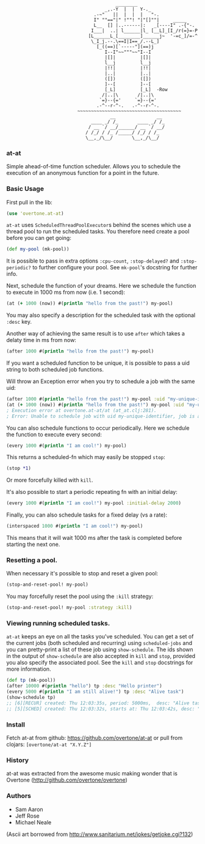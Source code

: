                                             ________
                                        _,.-Y  |  |  Y-._
                                    .-~"   ||  |  |  |   "-.
                                    I" ""=="|" !""! "|"[]""|     _____
                                    L__  [] |..------|:   _[----I" .-{"-.
                                   I___|  ..| l______|l_ [__L]_[I_/r(=}=-P
                                  [L______L_[________]______j~  '-=c_]/=-^
                                   \_I_j.--.\==I|I==_/.--L_]
                                     [_((==)[`-----"](==)j
                                        I--I"~~"""~~"I--I
                                        |[]|         |[]|
                                        l__j         l__j
                                        |!!|         |!!|
                                        |..|         |..|
                                        ([])         ([])
                                        ]--[         ]--[
                                        [_L]         [_L]  -Row
                                       /|..|\       /|..|\
                                      `=}--{='     `=}--{='
                                     .-^--r-^-.   .-^--r-^-.
                              ~~~~~~~~~~~~~~~~~~~~~~~~~~~~~~~~~~~~~~
                                          __               __
                                   ____ _/ /_       ____ _/ /_
                                  / __ `/ __/______/ __ `/ __/
                                 / /_/ / /_ /_____/ /_/ / /_
                                 \__,_/\__/       \__,_/\__/



### at-at

Simple ahead-of-time function scheduler. Allows you to schedule the execution of an anonymous function for a point in the future.

### Basic Usage

First pull in the lib:

```clj
(use 'overtone.at-at)
```

`at-at` uses `ScheduledThreadPoolExecutor`s behind the scenes which use a thread pool to run the scheduled tasks. You therefore need create a pool before you can get going:

```clj
(def my-pool (mk-pool))
```

It is possible to pass in extra options `:cpu-count`, `:stop-delayed?` and `:stop-periodic?` to further configure your pool. See `mk-pool`'s docstring for further info.

Next, schedule the function of your dreams. Here we schedule the function to execute in 1000 ms from now (i.e. 1 second):

```clj
(at (+ 1000 (now)) #(println "hello from the past!") my-pool)
```

You may also specify a description for the scheduled task with the optional `:desc` key.

Another way of achieving the same result is to use `after` which takes a delaty time in ms from now:

```clj
(after 1000 #(println "hello from the past!") my-pool)
```

If you want a scheduled function to be unique, it is possible to pass a uid string to both scheduled job functions.

Will throw an Exception error when you try to schedule a job with the same uid:

```clj
(after 1000 #(println "hello from the past!") my-pool :uid "my-unique-identifier") ; schedules function
(at (+ 1000 (now)) #(println "hello from the past!") my-pool :uid "my-unique-identifier") ; will throw an Execution error
; Execution error at overtone.at-at/at (at_at.clj:281).
; Error: Unable to schedule job with uid my-unique-identifier, job is already scheduled.0
```

You can also schedule functions to occur periodically. Here we schedule the function to execute every second:

```clj
(every 1000 #(println "I am cool!") my-pool)
```

This returns a scheduled-fn which may easily be stopped `stop`:

```clj
(stop *1)
```

Or more forcefully killed with `kill`.

It's also possible to start a periodic repeating fn with an initial delay:

```clj
(every 1000 #(println "I am cool!") my-pool :initial-delay 2000)
```

Finally, you can also schedule tasks for a fixed delay (vs a rate):

```clj
(interspaced 1000 #(println "I am cool!") my-pool)
```

This means that it will wait 1000 ms after the task is completed before
starting the next one.

### Resetting a pool.

When necessary it's possible to stop and reset a given pool:

```clj
(stop-and-reset-pool! my-pool)
```

You may forcefully reset the pool using the `:kill` strategy:

```clj
(stop-and-reset-pool! my-pool :strategy :kill)
```

### Viewing running scheduled tasks.

`at-at` keeps an eye on all the tasks you've scheduled. You can get a set of the current jobs (both scheduled and recurring) using `scheduled-jobs` and you can pretty-print a list of these job using `show-schedule`. The ids shown in the output of `show-schedule` are also accepted in `kill` and `stop`, provided you also specify the associated pool. See the `kill` and `stop` docstrings for more information.

```clj
(def tp (mk-pool))
(after 10000 #(println "hello") tp :desc "Hello printer")
(every 5000 #(println "I am still alive!") tp :desc "Alive task")
(show-schedule tp)
;; [6][RECUR] created: Thu 12:03:35s, period: 5000ms,  desc: "Alive task
;; [5][SCHED] created: Thu 12:03:32s, starts at: Thu 12:03:42s, desc: "Hello printer
```

### Install

Fetch at-at from github: https://github.com/overtone/at-at or pull from clojars: `[overtone/at-at "X.Y.Z"]`

### History

at-at was extracted from the awesome music making wonder that is Overtone (http://github.com/overtone/overtone)


### Authors

* Sam Aaron
* Jeff Rose
* Michael Neale


(Ascii art borrowed from http://www.sanitarium.net/jokes/getjoke.cgi?132)

